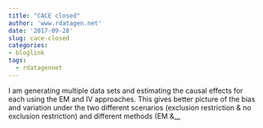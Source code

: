 ```yaml
---
title: "CACE closed"
author: 'www.rdatagen.net'
date: '2017-09-28'
slug: cace-closed
categories:
- bloglink
tags:
  - rdatagennet
---
```


I am generating multiple data sets and estimating the causal effects for each using the EM and IV approaches. This gives better picture of the bias and variation under the two different scenarios (exclusion restriction & no exclusion restriction) and different methods (EM &[... <i class="fas fa-external-link-alt"></i>](https://www.rdatagen.net/post/em-estimation-of-cace/)

